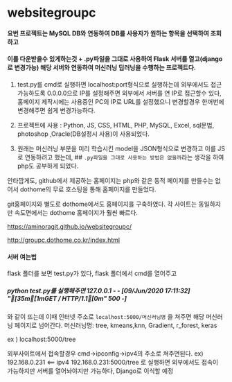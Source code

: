 # websitegroupc

#### 요번 프로젝트는 MySQL DB와 연동하여 DB를 사용자가 원하는 항목을 선택하여 조회하고 
#### 이를 다운받을수 있게하는것 + .py파일을 그대로 사용하여 Flask 서버를 열고(django로 변경가능) 해당 서버와 연동하여 머신러닝 딥러닝을 수행하는 프로젝트다.

1) test.py를 cmd로 실행하면 localhost:port형식으로 실행하는데 외부에서도 접근가능하도록 0.0.0.0으로 IP를 설정해주면
외부에서 서버를 연 IP로 접근할수 있다, 홈페이지 제작시에는 사용중인 PC의 IP로 URL를 설정했으니 변경할경우 한꺼번에 변경해주면 쉽게 변경가능하다.

2) 프로젝트에 사용 : Python, JS, CSS, HTML, PHP, MySQL, Excel, sql문법, photoshop ,Oracle(DB설정시 사용)이 사용되었다.

3) 원래는 머신러닝 부분을 미리 학습시킨 model을 JSON형식으로 변경하고 이를 JS로 연동하려고 했는데, ## `.py파일을 그대로 사용하는 방법은 없을까`라는 
생각을 하여 php도 공부하게 되었다. 

안타깝게도, github에서 제공하는 홈페이지는 php와 같은 동적 페이지를 만들수는 없어서 dothome의 무료 호스팅을 통해 홈페이지를 만들었다.

git홈페이지와 별도로 dothome에서도 홈페이지를 구축하였다. 
각 사이트는 동일하지만 속도면에서는 dothome 홈페이지가 훨씬 빠르다.

https://aminoragit.github.io/websitegroupc/  

http://groupc.dothome.co.kr/index.html






#### 서버 여는법

flask 폴더를 보면 test.py가 있다, flask 폴더에서 cmd를 열어주고
##### python test.py를 실행해주면 127.0.0.1 - - [09/Jun/2020 17:11:32] "[35m[1mGET / HTTP/1.1[0m" 500 -]
와 같이 뜨는데 이때 인터넷 주소로 `localhost:5000/머신러닝명` 을 쳐주면 해당 머신러닝 페이지로 넘어간다.
머신러닝명: tree, kmeans,knn, Gradient, r_forest, keras

ex ) localhost:5000/tree
 

외부사이트에서 접속할경우 cmd->ipconfig->ipv4의 주소로 쳐주면된다.
ex) 192.168.0.231 <== ipv4
    192.168.0.231:5000/tree
로 실행하면 외부에서도 접속이 가능하지만 서버를 열어놔야지만 가능하다, Django로 이식할 예정
